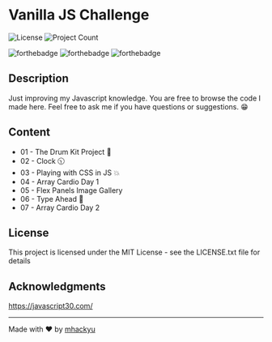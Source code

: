 
# Vanilla JS Challenge
![License](https://img.shields.io/badge/license-MIT-green.svg)  ![Project Count](https://img.shields.io/badge/projects-7-ff69b4.svg)

![forthebadge](https://forthebadge.com/images/badges/built-with-love.svg)  ![forthebadge](https://forthebadge.com/images/badges/made-with-javascript.svg)  ![forthebadge](https://forthebadge.com/images/badges/check-it-out.svg)


  ## Description 
Just improving my Javascript knowledge. You are free to browse the code I made here. Feel free to ask me if you have questions or suggestions. 😁

## Content
* 01 - The Drum Kit Project :drum:
* 02 - Clock 🕥
* 03 - Playing with CSS in JS :collision:
* 04 - Array Cardio Day 1
* 05 - Flex Panels Image Gallery
* 06 - Type Ahead 👀
* 07 - Array Cardio Day 2

## License
This project is licensed under the MIT License - see the LICENSE.txt file for details

## Acknowledgments
https://javascript30.com/ 


---
Made with :heart: by [mhackyu](https://github.com/mhackyu)